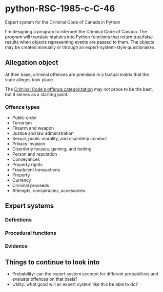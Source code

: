 # python-RSC-1985-c-C-46
Expert system for the Criminal Code of Canada in Python

I'm designing a program to interpret the Criminal Code of Canada. The program will translate statutes into Python functions that return true/false results when objects representing events are passed to them. The objects may be created manually or through an expert-system-style questionairre.



## Allegation object
At their base, criminal offences are premised in a factual matrix that the state alleges took place. 

The [Criminal Code's offence categorization](https://laws-lois.justice.gc.ca/eng/acts/C-46/) may not prove to be the best, but it serves as a starting point. 

### Offence types

* Public order
* Terrorism
* Firearm and weapon
* Justice and law administration
* Sexual, public morality, and disorderly conduct
* Privacy invasion
* Disorderly houses, gaming, and betting
* Person and reputation
* Conveyances
* Property rights
* Fraudulent transactions
* Property
* Currency
* Criminal proceeds
* Attempts, conspiracies, accessories

## Expert systems

### Definitions

### Procedural functions

### Evidence

## Things to continue to look into

* Probability: can the expert system account for different probabilities and evaluate offences on that basis?
* Utility: what good will an expert system like this be able to do?